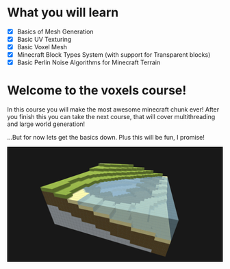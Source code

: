 # What you will learn

- [x] Basics of Mesh Generation
- [x] Basic UV Texturing
- [x] Basic Voxel Mesh
- [x] Minecraft Block Types System (with support for Transparent blocks)
- [x] Basic Perlin Noise Algorithms for Minecraft Terrain

# Welcome to the voxels course!

In this course you will make the most awesome minecraft chunk ever! After you finish this you can take the next course, that will cover multithreading and large world generation!

...But for now lets get the basics down. Plus this will be fun, I promise!

![](/Assets/terrain_generator_beach.png)
